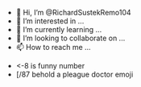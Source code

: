 - 👋 Hi, I’m @RichardSustekRemo104
- 👀 I’m interested in ...
- 🌱 I’m currently learning ...
- 💞️ I’m looking to collaborate on ...
- 📫 How to reach me ...

<!---
RichardSustekRemo104/RichardSustekRemo104 is a ✨ special ✨ repository because its `README.md` (this file) appears on your GitHub profile.
You can click the Preview link to take a look at your changes.
--->

- <-8 is funny number
- [/87 behold a pleague doctor emoji 
